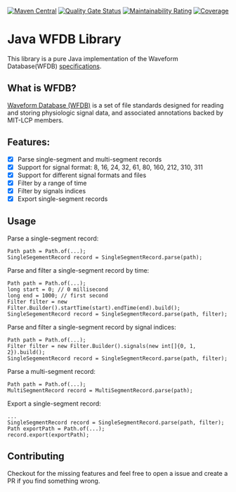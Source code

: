 [![Maven Central](https://img.shields.io/maven-central/v/io.github.oclay1st/wfdb)](https://central.sonatype.com/artifact/io.github.oclay1st/wfdb)
[![Quality Gate Status](https://sonarcloud.io/api/project_badges/measure?project=oclay1st_WFDB&metric=alert_status)](https://sonarcloud.io/summary/new_code?id=oclay1st_WFDB)
[![Maintainability Rating](https://sonarcloud.io/api/project_badges/measure?project=oclay1st_WFDB&metric=sqale_rating)](https://sonarcloud.io/summary/new_code?id=oclay1st_WFDB)
[![Coverage](https://sonarcloud.io/api/project_badges/measure?project=oclay1st_WFDB&metric=coverage)](https://sonarcloud.io/summary/new_code?id=oclay1st_WFDB)
# Java WFDB Library
This library is a pure Java implementation of the Waveform Database(WFDB) [specifications](https://github.com/wfdb/wfdb-spec).

## What is WFDB?
[Waveform Database (WFDB)](https://wfdb.io) is a set of file standards designed for reading and storing physiologic signal data, and associated annotations backed by MIT-LCP members.

## Features:
- [x] Parse single-segment and multi-segment records
- [x] Support for signal format: 8, 16, 24, 32, 61, 80, 160, 212, 310, 311 
- [x] Support for different signal formats and files
- [x] Filter by a range of time
- [x] Filter by signals indices
- [x] Export single-segment records

## Usage

Parse a single-segment record:
```
Path path = Path.of(...);
SingleSegementRecord record = SingleSegmentRecord.parse(path);
```

Parse and filter a single-segment record by time:
```
Path path = Path.of(...);
long start = 0; // 0 millisecond
long end = 1000; // first second 
Filter filter = new Filter.Builder().startTime(start).endTime(end).build();
SingleSegementRecord record = SingleSegmentRecord.parse(path, filter);
```

Parse and filter a single-segment record by signal indices:
```
Path path = Path.of(...);
Filter filter = new Filter.Builder().signals(new int[]{0, 1, 2}).build();
SingleSegementRecord record = SingleSegmentRecord.parse(path, filter);
```

Parse a multi-segment record:
```
Path path = Path.of(...);
MultiSegmentRecord record = MultiSegmentRecord.parse(path);
```

Export a single-segment record:
```
...
SingleSegmentRecord record = SingleSegmentRecord.parse(path, filter);
Path exportPath = Path.of(...);
record.export(exportPath);
```

## Contributing
Checkout for the missing features and feel free to open a issue and create a PR if you find something wrong.

